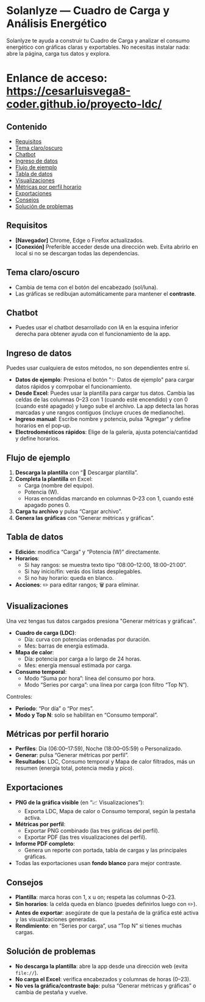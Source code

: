 # Solanlyze — Cuadro de Carga y Análisis Energético

Solanlyze te ayuda a construir tu Cuadro de Carga y analizar el consumo energético con gráficas claras y exportables. No necesitas instalar nada: abre la página, carga tus datos y explora.

# Enlance de acceso: https://cesarluisvega8-coder.github.io/proyecto-ldc/

## Contenido
- [Requisitos](#requisitos)
- [Tema claro/oscuro](#tema-clarooscuro)
- [Chatbot](#chatbot)
- [Ingreso de datos](#ingreso-de-datos)
- [Flujo de ejemplo](#flujo-de-ejemplo)
- [Tabla de datos](#tabla-de-datos)
- [Visualizaciones](#visualizaciones)
- [Métricas por perfil horario](#métricas-por-perfil-horario)
- [Exportaciones](#exportaciones)
- [Consejos](#consejos)
- [Solución de problemas](#solución-de-problemas)

## Requisitos
- **[Navegador]** Chrome, Edge o Firefox actualizados.
- **[Conexión]** Preferible acceder desde una dirección web. Evita abrirlo en local si no se descargan todas las dependencias.

## Tema claro/oscuro
- Cambia de tema con el botón del encabezado (sol/luna).
- Las gráficas se redibujan automáticamente para mantener el **contraste**.

## Chatbot
- Puedes usar el chatbot desarrollado con IA en la esquina inferior derecha para obtener ayuda con el funcionamiento de la app.

## Ingreso de datos
Puedes usar cualquiera de estos métodos, no son dependientes entre sí.
- **Datos de ejemplo**: Presiona el botón "✨ Datos de ejemplo" para cargar datos rápidos y comrpobar el funcionamiento.
- **Desde Excel**: Puedes usar la plantilla para cargar tus datos. Cambia las celdas de las columnas 0–23 con 1 (cuando esté encendido) y con 0 (cuando esté apagado) y luego sube el archivo. La app detecta las horas marcadas y une rangos contiguos (incluye cruces de medianoche).
- **Ingreso manual**: Escribe nombre y potencia, pulsa “Agregar” y define horarios en el pop‑up.
- **Electrodomésticos rápidos**: Elige de la galería, ajusta potencia/cantidad y define horarios.

## Flujo de ejemplo
1. **Descarga la plantilla** con “📄 Descargar plantilla”.
2. **Completa la plantilla** en Excel:
   - Carga (nombre del equipo).
   - Potencia (W).
   - Horas encendidas marcando en columnas 0–23 con 1, cuando esté apagado pones 0.
3. **Carga tu archivo** y pulsa “Cargar archivo”.
4. **Genera las gráficas** con “Generar métricas y gráficas”.


## Tabla de datos
- **Edición**: modifica “Carga” y “Potencia (W)” directamente.
- **Horarios**:
  - Si hay rangos: se muestra texto tipo “08:00–12:00, 18:00–21:00”.
  - Si hay inicio/fin: verás dos listas desplegables.
  - Si no hay horario: queda en blanco.
- **Acciones**: ✏️ para editar rangos; 🗑 para eliminar.

## Visualizaciones
Una vez tengas tus datos cargados presiona "Generar métricas y gráficas".
- **Cuadro de carga (LDC)**:
  - Día: curva con potencias ordenadas por duración.
  - Mes: barras de energía estimada.
- **Mapa de calor**:
  - Día: potencia por carga a lo largo de 24 horas.
  - Mes: energía mensual estimada por carga.
- **Consumo temporal**:
  - Modo “Suma por hora”: línea del consumo por hora.
  - Modo “Series por carga”: una línea por carga (con filtro “Top N”).

Controles:
- **Periodo**: “Por día” o “Por mes”.
- **Modo y Top N**: solo se habilitan en “Consumo temporal”.

## Métricas por perfil horario
- **Perfiles**: Día (06:00–17:59), Noche (18:00–05:59) o Personalizado.
- **Generar**: pulsa “Generar métricas por perfil”.
- **Resultados**: LDC, Consumo temporal y Mapa de calor filtrados, más un resumen (energía total, potencia media y pico).

## Exportaciones
- **PNG de la gráfica visible** (en “📈 Visualizaciones”):
  - Exporta LDC, Mapa de calor o Consumo temporal, según la pestaña activa.
- **Métricas por perfil**:
  - Exportar PNG combinado (las tres gráficas del perfil).
  - Exportar PDF (las tres visualizaciones del perfil).
- **Informe PDF completo**:
  - Genera un reporte con portada, tabla de cargas y las principales gráficas.
- Todas las exportaciones usan **fondo blanco** para mejor contraste.


## Consejos
- **Plantilla**: marca horas con 1, x u on; respeta las columnas 0–23.
- **Sin horarios**: la celda queda en blanco (puedes definirlos luego con ✏️).
- **Antes de exportar**: asegúrate de que la pestaña de la gráfica esté activa y las visualizaciones generadas.
- **Rendimiento**: en “Series por carga”, usa “Top N” si tienes muchas cargas.

## Solución de problemas
- **No descarga la plantilla**: abre la app desde una dirección web (evita `file://`). 
- **No carga el Excel**: verifica encabezados y columnas de horas (0–23).
- **No ves la gráfica/contraste bajo**: pulsa “Generar métricas y gráficas” o cambia de pestaña y vuelve.